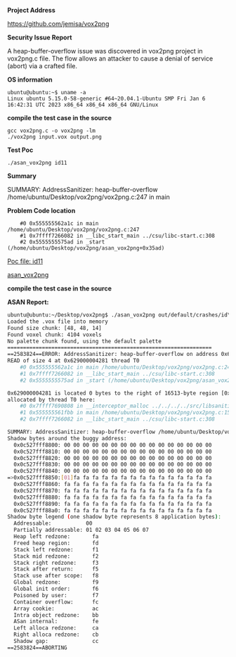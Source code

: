 **Project Address**

https://github.com/jemisa/vox2png

**Security Issue Report**

A heap-buffer-overflow issue was discovered in vox2png project in vox2png.c file. The flow allows an attacker to cause a denial of service (abort) via a crafted file.

**OS information**

```
ubuntu@ubuntu:~$ uname -a
Linux ubuntu 5.15.0-58-generic #64~20.04.1-Ubuntu SMP Fri Jan 6 16:42:31 UTC 2023 x86_64 x86_64 x86_64 GNU/Linux
```

**compile the test case in the source**

```
gcc vox2png.c -o vox2png -lm
./vox2png input.vox output.png
```

**Test Poc**
```
./asan_vox2png id11
```


**Summary**

SUMMARY: AddressSanitizer: heap-buffer-overflow /home/ubuntu/Desktop/vox2png/vox2png.c:247 in main

**Problem Code location**

```
    #0 0x555555562a1c in main /home/ubuntu/Desktop/vox2png/vox2png.c:247
    #1 0x7ffff7266082 in __libc_start_main ../csu/libc-start.c:308
    #2 0x5555555575ad in _start (/home/ubuntu/Desktop/vox2png/asan_vox2png+0x35ad)

```

[Poc file: id11](https://github.com/10cksYiqiyinHangzhouTechnology/vox2png/blob/main/id11)

[asan_vox2png](https://github.com/10cksYiqiyinHangzhouTechnology/vox2png/blob/main/asan_vox2png)

**compile the test case in the source**



**ASAN Report:**

```bash
ubuntu@ubuntu:~/Desktop/vox2png$ ./asan_vox2png out/default/crashes/id\:000011\,sig\:11\,src\:000000+000158\,time\:115193\,execs\:9320\,op\:splice\,rep\:4 
Loaded the .vox file into memory
Found size chunk: [48, 48, 14]
Found voxel chunk: 4104 voxels
No palette chunk found, using the default palette
=================================================================
==2583824==ERROR: AddressSanitizer: heap-buffer-overflow on address 0x629000004281 at pc 0x555555562a1d bp 0x7fffffffdde0 sp 0x7fffffffddd0
READ of size 4 at 0x629000004281 thread T0
    #0 0x555555562a1c in main /home/ubuntu/Desktop/vox2png/vox2png.c:247
    #1 0x7ffff7266082 in __libc_start_main ../csu/libc-start.c:308
    #2 0x5555555575ad in _start (/home/ubuntu/Desktop/vox2png/asan_vox2png+0x35ad)

0x629000004281 is located 0 bytes to the right of 16513-byte region [0x629000000200,0x629000004281)
allocated by thread T0 here:
    #0 0x7ffff7690808 in __interceptor_malloc ../../../../src/libsanitizer/asan/asan_malloc_linux.cc:144
    #1 0x555555561fbb in main /home/ubuntu/Desktop/vox2png/vox2png.c:151
    #2 0x7ffff7266082 in __libc_start_main ../csu/libc-start.c:308

SUMMARY: AddressSanitizer: heap-buffer-overflow /home/ubuntu/Desktop/vox2png/vox2png.c:247 in main
Shadow bytes around the buggy address:
  0x0c527fff8800: 00 00 00 00 00 00 00 00 00 00 00 00 00 00 00 00
  0x0c527fff8810: 00 00 00 00 00 00 00 00 00 00 00 00 00 00 00 00
  0x0c527fff8820: 00 00 00 00 00 00 00 00 00 00 00 00 00 00 00 00
  0x0c527fff8830: 00 00 00 00 00 00 00 00 00 00 00 00 00 00 00 00
  0x0c527fff8840: 00 00 00 00 00 00 00 00 00 00 00 00 00 00 00 00
=>0x0c527fff8850:[01]fa fa fa fa fa fa fa fa fa fa fa fa fa fa fa
  0x0c527fff8860: fa fa fa fa fa fa fa fa fa fa fa fa fa fa fa fa
  0x0c527fff8870: fa fa fa fa fa fa fa fa fa fa fa fa fa fa fa fa
  0x0c527fff8880: fa fa fa fa fa fa fa fa fa fa fa fa fa fa fa fa
  0x0c527fff8890: fa fa fa fa fa fa fa fa fa fa fa fa fa fa fa fa
  0x0c527fff88a0: fa fa fa fa fa fa fa fa fa fa fa fa fa fa fa fa
Shadow byte legend (one shadow byte represents 8 application bytes):
  Addressable:           00
  Partially addressable: 01 02 03 04 05 06 07 
  Heap left redzone:       fa
  Freed heap region:       fd
  Stack left redzone:      f1
  Stack mid redzone:       f2
  Stack right redzone:     f3
  Stack after return:      f5
  Stack use after scope:   f8
  Global redzone:          f9
  Global init order:       f6
  Poisoned by user:        f7
  Container overflow:      fc
  Array cookie:            ac
  Intra object redzone:    bb
  ASan internal:           fe
  Left alloca redzone:     ca
  Right alloca redzone:    cb
  Shadow gap:              cc
==2583824==ABORTING

```
